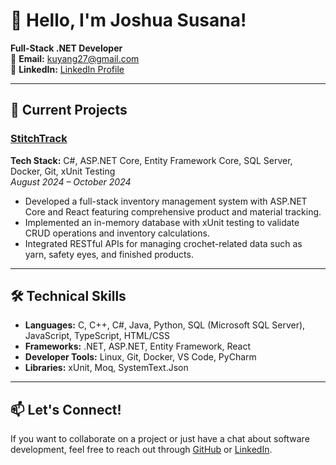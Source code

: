 # 👋 Hello, I'm Joshua Susana!

**Full-Stack .NET Developer**  
📧 **Email:** [kuyang27@gmail.com](mailto:joshuasusana27@gmail.com)  
💼 **LinkedIn:** [LinkedIn Profile](https://www.linkedin.com/in/joshua-susana-aa62131bb/)  

---

## 🚀 Current Projects

### **[StitchTrack](https://github.com/jsusana27/StitchTrack)**  
**Tech Stack:** C#, ASP.NET Core, Entity Framework Core, SQL Server, Docker, Git, xUnit Testing  
_August 2024 – October 2024_  
- Developed a full-stack inventory management system with ASP.NET Core and React featuring comprehensive product and material tracking.
- Implemented an in-memory database with xUnit testing to validate CRUD operations and inventory calculations.
- Integrated RESTful APIs for managing crochet-related data such as yarn, safety eyes, and finished products.

---

## 🛠️ Technical Skills

- **Languages:** C, C++, C#, Java, Python, SQL (Microsoft SQL Server), JavaScript, TypeScript, HTML/CSS  
- **Frameworks:** .NET, ASP.NET, Entity Framework, React  
- **Developer Tools:** Linux, Git, Docker, VS Code, PyCharm  
- **Libraries:** xUnit, Moq, SystemText.Json  

---

## 📫 Let's Connect!

If you want to collaborate on a project or just have a chat about software development, feel free to reach out through [GitHub](https://github.com/jsusana27) or [LinkedIn](https://www.linkedin.com/in/joshua-susana-aa62131bb/).
